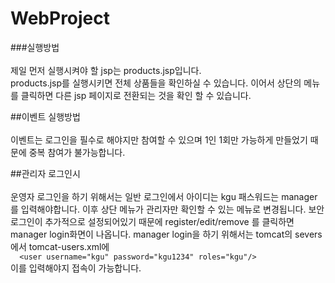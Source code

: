 # WebProject

###실행방법</br></br>
제일 먼저 실행시켜야 할 jsp는 products.jsp입니다. </br>
products.jsp를 실행시키면 전체 상품들을 확인하실 수 있습니다. 이어서 상단의 메뉴를 클릭하면 다른 jsp 페이지로 전환되는 것을 확인 할 수 있습니다.</br>

##이벤트 실행방법</br></br>
이벤트는 로그인을 필수로 해야지만 참여할 수 있으며 1인 1회만 가능하게 만들었기 때문에 중복 참여가 불가능합니다.

##관리자 로그인시</br></br>
운영자 로그인을 하기 위해서는 일반 로그인에서 아이디는 kgu 패스워드는 manager를 입력해야합니다. 이후 상단 메뉴가 관리자만 확인할 수 있는 메뉴로 변경됩니다. 보안로그인이 추가적으로 설정되어있기 때문에 register/edit/remove 를 클릭하면 manager login화면이 나옵니다. manager login을 하기 위해서는 tomcat의 severs에서 tomcat-users.xml에</br>
```  <user username="kgu" password="kgu1234" roles="kgu"/>```</br>
이를 입력해야지 접속이 가능합니다.
